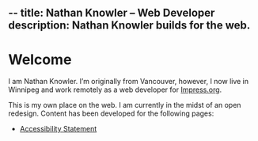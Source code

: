 --
title: Nathan Knowler – Web Developer
description: Nathan Knowler builds for the web.
---

# Welcome

I am Nathan Knowler. I’m originally from Vancouver, however, I now live
in Winnipeg and work remotely as a web developer for <a href="https://impress.org" rel="noreferrer">Impress.org</a>.

This is my own place on the web. I am currently in the midst of an open
redesign. Content has been developed for the following pages:

- [Accessibility Statement](/accessibility/)
